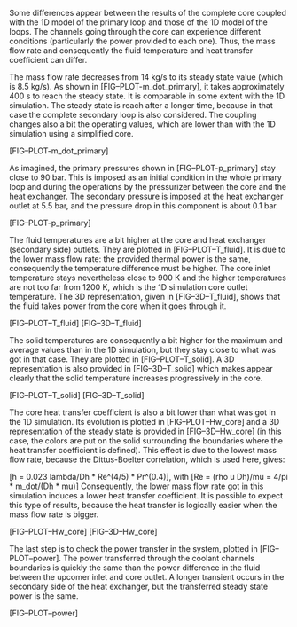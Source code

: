 Some differences appear between the results of the complete core coupled with the 1D model of the primary loop and those of the 1D model of the loops. The channels going through the core can experience different conditions (particularly the power provided to each one). Thus, the mass flow rate and consequently the fluid temperature and heat transfer coefficient can differ.

The mass flow rate decreases from 14 kg/s to its steady state value (which is 8.5 kg/s). As shown in [FIG–PLOT-m_dot_primary], it takes approximately 400 s to reach the steady state. It is comparable in some extent with the 1D simulation. The steady state is reach after a longer time, because in that case the complete secondary loop is also considered. The coupling changes also a bit the operating values, which are lower than with the 1D simulation using a simplified core.

[FIG–PLOT-m_dot_primary]

As imagined, the primary pressures shown in [FIG–PLOT-p_primary] stay close to 90 bar. This is imposed as an initial condition in the whole primary loop and during the operations by the pressurizer between the core and the heat exchanger. The secondary pressure is imposed at the heat exchanger outlet at 5.5 bar, and the pressure drop in this component is about 0.1 bar.

[FIG–PLOT-p_primary]

The fluid temperatures are a bit higher at the core and heat exchanger (secondary side) outlets. They are plotted in [FIG–PLOT–T_fluid]. It is due to the lower mass flow rate: the provided thermal power is the same, consequently the temperature difference must be higher. The core inlet temperature stays nevertheless close to 900 K and the higher temperatures are not too far from 1200 K, which is the 1D simulation core outlet temperature. The 3D representation, given in [FIG–3D–T_fluid], shows that the fluid takes power from the core when it goes through it.

[FIG–PLOT–T_fluid]
[FIG–3D–T_fluid]

The solid temperatures are consequently a bit higher for the maximum and average values than in the 1D simulation, but they stay close to what was got in that case. They are plotted in [FIG–PLOT–T_solid]. A 3D representation is also provided in [FIG–3D–T_solid] which makes appear clearly that the solid temperature increases progressively in the core.

[FIG–PLOT–T_solid]
[FIG–3D–T_solid]

The core heat transfer coefficient is also a bit lower than what was got in the 1D simulation. Its evolution is plotted in [FIG–PLOT–Hw_core] and a 3D representation of the steady state is provided in [FIG–3D–Hw_core] (in this case, the colors are put on the solid surrounding the boundaries where the heat transfer coefficient is defined). This effect is due to the lowest mass flow rate, because the Dittus-Boelter correlation, which is used here, gives:

[h = 0.023 lambda/Dh * Re^(4/5) * Pr^(0.4)], with [Re = (rho u Dh)/mu = 4/pi * m_dot/(Dh * mu)]
Consequently, the lower mass flow rate got in this simulation induces a lower heat transfer coefficient. It is possible to expect this type of results, because the heat transfer is logically easier when the mass flow rate is bigger.

[FIG–PLOT–Hw_core]
[FIG–3D–Hw_core]

The last step is to check the power transfer in the system, plotted in [FIG–PLOT–power]. The power transferred through the coolant channels boundaries is quickly the same than the power difference in the fluid between the upcomer inlet and core outlet. A longer transient occurs in the secondary side of the heat exchanger, but the transferred steady state power is the same.

[FIG–PLOT–power]

